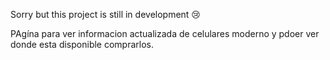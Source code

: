 Sorry but this project is still in development 😢

PAgína para ver informacion actualizada de celulares moderno y pdoer ver donde esta disponible comprarlos.
